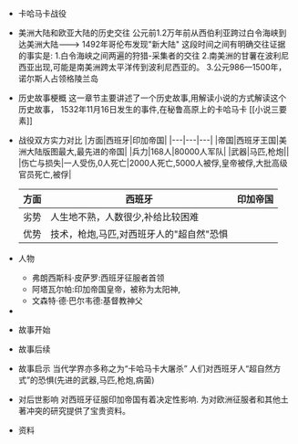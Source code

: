 - 卡哈马卡战役
- 美洲大陆和欧亚大陆的历史交往
  公元前1.2万年前从西伯利亚跨过白令海峡到达美洲大陆--->
  1492年哥伦布发现"新大陆"
  这段时间之间有明确交往证据的事实是:
  1.白令海峡之间两遍的狩猎-采集者的交往
  2.南美洲的甘薯在波利尼西亚出现,可能是南美洲跨太平洋传到波利尼西亚的。
  3.公元986—1500年，诺尔斯人占领格陵兰岛
- 历史故事梗概
  这一章节主要讲述了一个历史故事,用解读小说的方式解读这个历史故事，
  1532年11月16日发生的事件,在秘鲁高原上的卡哈马卡
  [[小说三要素]]
- 战役双方实力对比
  |方面|西班牙|印加帝国|
  |---|---|---|
  |帝国|西班牙王国|美洲大陆版图最大,最先进的帝国|
  |兵力|168人|80000人军队|
  |武器|马匹,枪炮||
  |伤亡与损失|一人受伤,0人死亡|2000人死亡,5000人被俘,皇帝被俘,大批高级官员死亡,被俘|
  
  |方面|西班牙|印加帝国|
  |---|---|---|
  |劣势|人生地不熟，人数很少,补给比较困难||
  |优势|技术，枪炮,马匹,对西班牙人的"超自然"恐惧||
- 人物
	- 弗朗西斯科·皮萨罗:西班牙征服者首领
	- 阿塔瓦尔帕:印加帝国皇帝，被称为太阳神,
	- 文森特·德·巴尔韦德:基督教神父
-
- 故事开始
- 故事后续
- 故事启示
  当代学界亦多称之为“卡哈马卡大屠杀”
  人们对西班牙人“超自然方式”的恐惧(先进的武器,马匹,枪炮,病菌)
- 对后世影响
  对西班牙征服印加帝国有着决定性影响.
  为对欧洲征服者和其他土著冲突的研究提供了宝贵资料。
- 资料
  [](https://zh.m.wikipedia.org/zh-hans/%E5%8D%A1%E5%93%88%E9%A9%AC%E5%8D%A1%E6%88%98%E5%BD%B9)